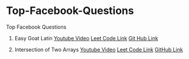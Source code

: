 # Top-Facebook-Questions
Top Facebook Questions

1. Easy Goat Latin [Youtube Video](https://www.youtube.com/watch?v=29ls7AwZZJA) [Leet Code Link](https://leetcode.com/problems/goat-latin/) [Git Hub Link](https://github.com/HappyCoder29/Top-Facebook-Questions/blob/master/GoatLatin/src/edu/northeastern/ashish/Main.java)

2. Intersection of Two Arrays [Youtube Video](https://www.youtube.com/watch?v=JJfAmvU4M6s) [Leet Code Link](https://leetcode.com/problems/intersection-of-two-arrays/solution/) [GitHub Link](https://github.com/HappyCoder29/Top-Facebook-Questions/blob/master/IntersectionOfArrays/src/edu/northeastern/ashish/Main.java) 
